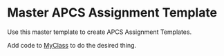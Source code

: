 # Master APCS Assignment Template

Use this master template to create APCS Assignment Templates.

Add code to [MyClass](src/main/java/MyClass.java) to do the desired thing.
